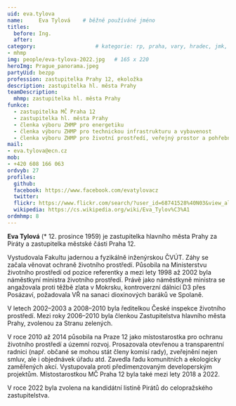 ```yaml
---
uid: eva.tylova
name:     Eva Tylová  	# běžně používáné jméno
titles:
  before: Ing. 
  after:
category:               	# kategorie: rp, praha, vary, hradec, jmk,
- mhmp
img: people/eva-tylova-2022.jpg   # 165 x 220
heroImg: Prague_panorama.jpeg
partyUid: bezpp
profession: zastupitelka Prahy 12, ekoložka
description: zastupitelka hl. města Prahy
teamDescription:
  mhmp: zastupitelka hl. města Prahy
funkce: 
  - zastupitelka MČ Praha 12
  - zastupitelka hl. města Prahy
  - členka výboru ZHMP pro energetiku
  - členka výboru ZHMP pro technickou infrastrukturu a vybavenost
  - členka výboru ZHMP pro životní prostředí, veřejný prostor a pohřebnictví
mail:
- eva.tylova@ecn.cz
mob:
- +420 608 166 063
ordvyb: 27
profiles:
  github:       
  facebook: https://www.facebook.com/evatylovacz   
  twitter: 		  
  flickr: https://www.flickr.com/search/?user_id=68741528%40N03&view_all=1&text=tylov%C3%A1
  wikipedia: https://cs.wikipedia.org/wiki/Eva_Tylov%C3%A1 
ordmhmp: 8
---
```


**Eva Tylová** (* 12. prosince 1959) je zastupitelka hlavního města Prahy za Piráty a zastupitelka  městské části Praha 12.

Vystudovala Fakultu jadernou a fyzikálně inženýrskou ČVÚT. Záhy se začala věnovat ochraně životního prostředí. Působila na Ministerstvu životního prostředí od pozice referentky a mezi lety 1998 až 2002 byla náměstkyní ministra životního prostředí. Právě jako náměstkyně ministra se angažovala proti těžbě zlata v Mokrsku, kontroverzní dálnicí D3 přes Posázaví, požadovala VŘ na sanaci dioxinových baráků ve Spolaně.

V letech 2002–2003 a 2008–2010 byla ředitelkou České inspekce životního prostředí. Mezi roky 2006–2010 byla členkou Zastupitelstva hlavního města Prahy, zvolenou za Stranu zelených. 

V roce 2010 až 2014 působila na Praze 12 jako místostarostka pro ochranu životního prostředí a územní rozvoj. Prosazovala otevřenou a transparentní radnici (např. občané se mohou stát členy komisí rady), zveřejnění nejen smluv, ale i objednávek úřadu atd. Zavedla řadu komunitních a ekologicky zaměřených akcí. Vystupovala proti předimenzovaným developerským projektům. Místostarostkou MČ Praha 12 byla také mezi lety 2018 a 2022.

V roce 2022 byla zvolena na kandidátní listině Pirátů do celopražského zastupitelstva.
